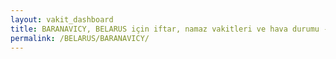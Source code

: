 ```yaml
---
layout: vakit_dashboard
title: BARANAVICY, BELARUS için iftar, namaz vakitleri ve hava durumu - ilçe/eyalet seç
permalink: /BELARUS/BARANAVICY/
---
```


<script type="text/javascript">
  var GLOBAL_COUNTRY = 'BELARUS';
  var GLOBAL_CITY = 'BARANAVICY';
  var GLOBAL_STATE = '';
  var lat = 72;
  var lon = 21;
</script>
